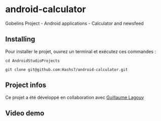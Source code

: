 # android-calculator
Gobelins Project - Android applications - Calculator and newsfeed


## Installing

Pour installer le projet, ouvrez un terminal et exécutez ces commandes :

    cd AndroidStudioProjects
    
    git clone git@github.com:Hashs7/android-calculator.git
    

## Project infos

Ce projet a été développé en collaboration avec [Guillaume Lagouy](https://github.com/GuillaumeLagouy/android-calculator)

## Video demo
